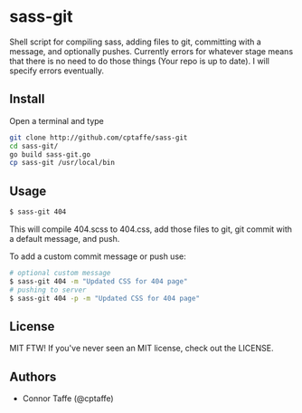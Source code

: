 sass-git
========

Shell script for compiling sass, adding files to git, committing with a message, and optionally pushes. Currently errors for whatever stage means that there is no need to do those things (Your repo is up to date). I will specify errors eventually.



## Install

Open a terminal and type
```sh
git clone http://github.com/cptaffe/sass-git
cd sass-git/
go build sass-git.go
cp sass-git /usr/local/bin
```

## Usage

```sh
$ sass-git 404
```
This will compile 404.scss to 404.css, add those files to git, git commit with a default message, and push.

To add a custom commit message or push use:
```sh
# optional custom message
$ sass-git 404 -m "Updated CSS for 404 page"
# pushing to server
$ sass-git 404 -p -m "Updated CSS for 404 page"
```

## License

MIT FTW! If you've never seen an MIT license, check out the LICENSE.

## Authors

+ Connor Taffe (@cptaffe)
